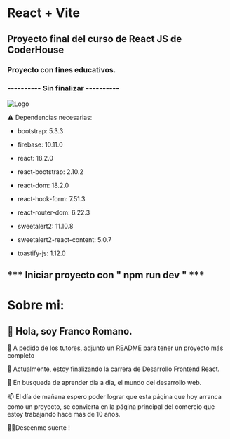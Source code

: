 # React + Vite

## Proyecto final del curso de React JS de CoderHouse

### Proyecto con fines educativos.

###  ---------- Sin finalizar ----------


![Logo](https://farmaciamontesini.com.ar/index_files/FM-logo2380.png)

<!-- ////////////////////////////////////////////////////// -->

⚠️ Dependencias necesarias: 

- bootstrap: 5.3.3

- firebase: 10.11.0

- react: 18.2.0

- react-bootstrap: 2.10.2

- react-dom: 18.2.0

- react-hook-form: 7.51.3

- react-router-dom: 6.22.3

- sweetalert2: 11.10.8

- sweetalert2-react-content: 5.0.7

- toastify-js: 1.12.0
  

## *** Iniciar proyecto con " npm run dev " ***


# Sobre mi: 

## 👋 Hola, soy Franco Romano.

👀 A pedido de los tutores, adjunto un README para tener un proyecto más completo 

🌱 Actualmente, estoy finalizando la carrera de Desarrollo Frontend React.

💞️ En busqueda de aprender dia a dia, el mundo del desarrollo web.

📫 El día de mañana espero poder lograr que esta página que hoy arranca como un proyecto, se convierta en la página principal del comercio que estoy trabajando hace más de 10 años.

🤞🏻Deseenme suerte !

